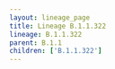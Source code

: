 ```yaml
---
layout: lineage_page
title: Lineage B.1.1.322
lineage: B.1.1.322
parent: B.1.1
children: ['B.1.1.322']
---
```

